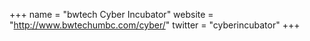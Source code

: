 +++
name = "bwtech Cyber Incubator"
website = "http://www.bwtechumbc.com/cyber/"
twitter = "cyberincubator"
+++